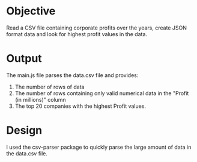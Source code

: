 
# Objective
 Read a CSV file containing corporate profits over the years, create JSON format data and look for highest profit values in the data.

# Output
The main.js file parses the data.csv file and provides:
1) The number of rows of data
2) The number of rows containing only valid numerical data in the "Profit (in millions)" column
3) The top 20 companies with the highest Profit values.


# Design
I used the csv-parser package to quickly parse the large amount of data in the data.csv file. 
